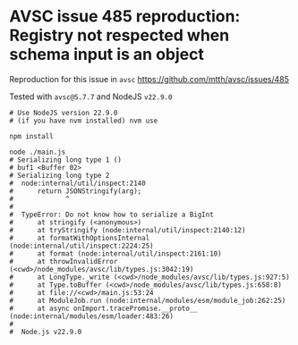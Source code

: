 # AVSC issue 485 reproduction: Registry not respected when schema input is an object

Reproduction for this issue in `avsc` https://github.com/mtth/avsc/issues/485

Tested with `avsc@5.7.7` and NodeJS `v22.9.0`

```
# Use NodeJS version 22.9.0
# (if you have nvm installed) nvm use

npm install

node ./main.js
# Serializing long type 1 ()
# buf1 <Buffer 02>
# Serializing long type 2
#  node:internal/util/inspect:2140
#      return JSONStringify(arg);
#             ^
# 
#  TypeError: Do not know how to serialize a BigInt
#      at stringify (<anonymous>)
#      at tryStringify (node:internal/util/inspect:2140:12)
#      at formatWithOptionsInternal (node:internal/util/inspect:2224:25)
#      at format (node:internal/util/inspect:2161:10)
#      at throwInvalidError (<cwd>/node_modules/avsc/lib/types.js:3042:19)
#      at LongType._write (<cwd>/node_modules/avsc/lib/types.js:927:5)
#      at Type.toBuffer (<cwd>/node_modules/avsc/lib/types.js:658:8)
#      at file://<cwd>/main.js:53:24
#      at ModuleJob.run (node:internal/modules/esm/module_job:262:25)
#      at async onImport.tracePromise.__proto__ (node:internal/modules/esm/loader:483:26)
# 
#  Node.js v22.9.0

```

